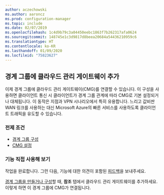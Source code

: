 ```yaml
---
author: aczechowski
ms.author: aaroncz
ms.prod: configuration-manager
ms.topic: include
ms.date: 02/07/2019
ms.openlocfilehash: 1c4d9b79c3a04450eebc1863f7b262317afa0624
ms.sourcegitcommit: 148745e1c3d9817d8beea20684a54436210959c6
ms.translationtype: HT
ms.contentlocale: ko-KR
ms.lasthandoff: 01/09/2020
ms.locfileid: "75823627"
---
```

## <a name="bkmk_cmgbg"></a> 경계 그룹에 클라우드 관리 게이트웨이 추가
<!--3640932-->

이제 경계 그룹에 클라우드 관리 게이트웨이(CMG)를 연결할 수 있습니다. 이 구성을 사용하면 클라이언트 통신 시 클라이언트가 경계 그룹 관계에 따라 CMG로 기본 설정되거나 대체됩니다. 이 동작은 지점과 VPN 시나리오에서 특히 유용합니다. 느리고 값비싼 WAN 링크를 사용하는 대신 Microsoft Azure의 빠른 서비스를 사용하도록 클라이언트 트래픽을 유도할 수 있습니다.


### <a name="prerequisites"></a>전제 조건

- [경계 그룹 구성](/sccm/core/servers/deploy/configure/boundary-groups)
- [CMG 설정](/sccm/core/clients/manage/cmg/setup-cloud-management-gateway)


### <a name="try-it-out"></a>기능 직접 사용해 보기

작업을 완료합니다. 그런 다음, 기능에 대한 의견이 포함된 [피드백](/sccm/core/understand/find-help#product-feedback)을 보내주세요.

[경계 그룹을 만들거나 구성](/sccm/core/servers/deploy/configure/boundary-group-procedures)할 때, **참조** 탭에서 클라우드 관리 게이트웨이를 추가하세요. 이렇게 하면 이 경계 그룹에 CMG가 연결됩니다.

